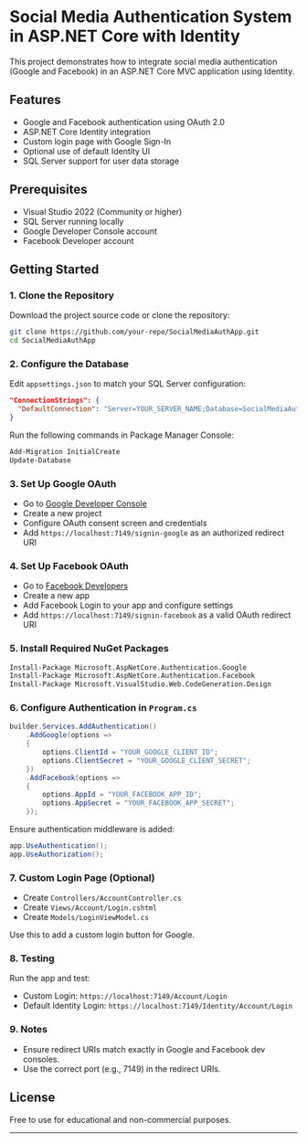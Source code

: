 
# Social Media Authentication System in ASP.NET Core with Identity

This project demonstrates how to integrate social media authentication (Google and Facebook) in an ASP.NET Core MVC application using Identity.

## Features

- Google and Facebook authentication using OAuth 2.0
- ASP.NET Core Identity integration
- Custom login page with Google Sign-In
- Optional use of default Identity UI
- SQL Server support for user data storage

## Prerequisites

- Visual Studio 2022 (Community or higher)
- SQL Server running locally
- Google Developer Console account
- Facebook Developer account

## Getting Started

### 1. Clone the Repository

Download the project source code or clone the repository:

```bash
git clone https://github.com/your-repo/SocialMediaAuthApp.git
cd SocialMediaAuthApp
```

### 2. Configure the Database

Edit `appsettings.json` to match your SQL Server configuration:

```json
"ConnectionStrings": {
  "DefaultConnection": "Server=YOUR_SERVER_NAME;Database=SocialMediaAuthDB;Trusted_Connection=True;TrustServerCertificate=True;"
}
```

Run the following commands in Package Manager Console:

```powershell
Add-Migration InitialCreate
Update-Database
```

### 3. Set Up Google OAuth

- Go to [Google Developer Console](https://console.developers.google.com/)
- Create a new project
- Configure OAuth consent screen and credentials
- Add `https://localhost:7149/signin-google` as an authorized redirect URI

### 4. Set Up Facebook OAuth

- Go to [Facebook Developers](https://developers.facebook.com/)
- Create a new app
- Add Facebook Login to your app and configure settings
- Add `https://localhost:7149/signin-facebook` as a valid OAuth redirect URI

### 5. Install Required NuGet Packages

```bash
Install-Package Microsoft.AspNetCore.Authentication.Google
Install-Package Microsoft.AspNetCore.Authentication.Facebook
Install-Package Microsoft.VisualStudio.Web.CodeGeneration.Design
```

### 6. Configure Authentication in `Program.cs`

```csharp
builder.Services.AddAuthentication()
    .AddGoogle(options =>
    {
        options.ClientId = "YOUR_GOOGLE_CLIENT_ID";
        options.ClientSecret = "YOUR_GOOGLE_CLIENT_SECRET";
    })
    .AddFacebook(options =>
    {
        options.AppId = "YOUR_FACEBOOK_APP_ID";
        options.AppSecret = "YOUR_FACEBOOK_APP_SECRET";
    });
```

Ensure authentication middleware is added:

```csharp
app.UseAuthentication();
app.UseAuthorization();
```

### 7. Custom Login Page (Optional)

- Create `Controllers/AccountController.cs`
- Create `Views/Account/Login.cshtml`
- Create `Models/LoginViewModel.cs`

Use this to add a custom login button for Google.

### 8. Testing

Run the app and test:

- Custom Login: `https://localhost:7149/Account/Login`
- Default Identity Login: `https://localhost:7149/Identity/Account/Login`

### 9. Notes

- Ensure redirect URIs match exactly in Google and Facebook dev consoles.
- Use the correct port (e.g., 7149) in the redirect URIs.

## License

Free to use for educational and non-commercial purposes.

---
